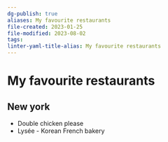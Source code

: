 ```yaml
---
dg-publish: true
aliases: My favourite restaurants
file-created: 2023-01-25
file-modified: 2023-08-02
tags: 
linter-yaml-title-alias: My favourite restaurants
---
```


# My favourite restaurants

## New york

- Double chicken please
- Lysée - Korean French bakery
